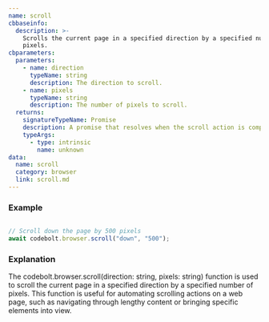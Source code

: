 ```yaml
---
name: scroll
cbbaseinfo:
  description: >-
    Scrolls the current page in a specified direction by a specified number of
    pixels.
cbparameters:
  parameters:
    - name: direction
      typeName: string
      description: The direction to scroll.
    - name: pixels
      typeName: string
      description: The number of pixels to scroll.
  returns:
    signatureTypeName: Promise
    description: A promise that resolves when the scroll action is complete.
    typeArgs:
      - type: intrinsic
        name: unknown
data:
  name: scroll
  category: browser
  link: scroll.md
---
```

<CBBaseInfo/> 
 <CBParameters/>

### Example

```js

// Scroll down the page by 500 pixels
await codebolt.browser.scroll("down", "500");


```

### Explanation

The codebolt.browser.scroll(direction: string, pixels: string) function is used to scroll the current page in a specified direction by a specified number of pixels. This function is useful for automating scrolling actions on a web page, such as navigating through lengthy content or bringing specific elements into view.
